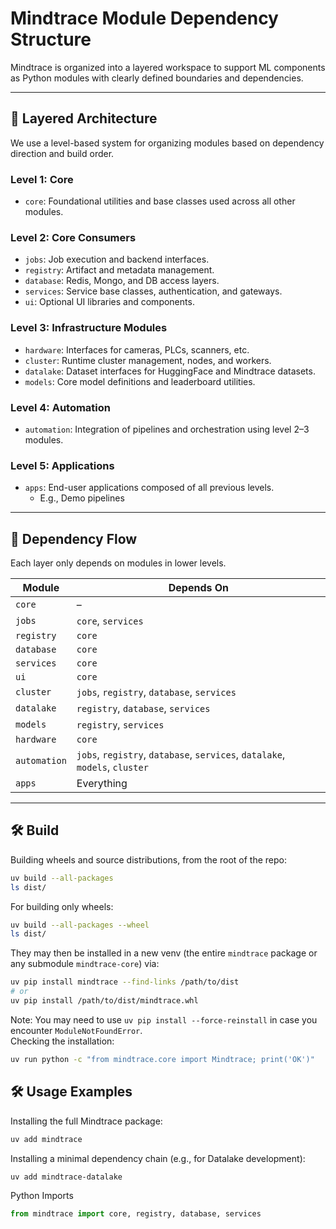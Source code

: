 # Mindtrace Module Dependency Structure

Mindtrace is organized into a layered workspace to support ML components as Python modules with clearly defined boundaries and dependencies.

---

## 📐 Layered Architecture

We use a level-based system for organizing modules based on dependency direction and build order.

### **Level 1: Core**
- `core`: Foundational utilities and base classes used across all other modules.

### **Level 2: Core Consumers**
- `jobs`: Job execution and backend interfaces.
- `registry`: Artifact and metadata management.
- `database`: Redis, Mongo, and DB access layers.
- `services`: Service base classes, authentication, and gateways.
- `ui`: Optional UI libraries and components.

### **Level 3: Infrastructure Modules**
- `hardware`: Interfaces for cameras, PLCs, scanners, etc.
- `cluster`: Runtime cluster management, nodes, and workers.
- `datalake`: Dataset interfaces for HuggingFace and Mindtrace datasets.
- `models`: Core model definitions and leaderboard utilities.

### **Level 4: Automation**
- `automation`: Integration of pipelines and orchestration using level 2–3 modules.

### **Level 5: Applications**
- `apps`: End-user applications composed of all previous levels.
  - E.g., Demo pipelines

---

## 🔄 Dependency Flow

Each layer only depends on modules in lower levels.

| Module     | Depends On                                           |
|------------|------------------------------------------------------|
| `core`     | –                                                    |
| `jobs`     | `core`, `services`                                   |
| `registry` | `core`                                               |
| `database` | `core`                                               |
| `services` | `core`                                               |
| `ui`       | `core`                                               |
| `cluster`  | `jobs`, `registry`, `database`, `services`           |
| `datalake` | `registry`, `database`, `services`                   |
| `models`   | `registry`, `services`                               |
| `hardware` | `core`                                               | 
| `automation` | `jobs`, `registry`, `database`, `services`, `datalake`, `models`, `cluster` |
| `apps`     | Everything                                           |

---


## 🛠️ Build

Building wheels and source distributions, from the root of the repo:  
```bash
uv build --all-packages
ls dist/
```
For building only wheels:  
```bash
uv build --all-packages --wheel
ls dist/
```
They may then be installed in a new venv (the entire `mindtrace` package or any submodule `mindtrace-core`) via:  
```bash
uv pip install mindtrace --find-links /path/to/dist
# or
uv pip install /path/to/dist/mindtrace.whl
```
Note: You may need to use `uv pip install --force-reinstall` in case you encounter `ModuleNotFoundError`.  
Checking the installation:  
```bash
uv run python -c "from mindtrace.core import Mindtrace; print('OK')"
```


## 🛠️ Usage Examples

Installing the full Mindtrace package:
```bash
uv add mindtrace
```
Installing a minimal dependency chain (e.g., for Datalake development):
```bash
uv add mindtrace-datalake
```
Python Imports
```python
from mindtrace import core, registry, database, services
```


